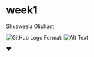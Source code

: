 # week1

Shusweela Oliphant

![GitHub Logo](/images/logo.png)
Format: ![Alt Text](https://i.pinimg.com/originals/28/e0/8b/28e08b1bda2764b1710a8dd86202cc76.jpg)

:heart:
